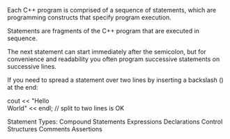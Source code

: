 Each C++ program is comprised of a sequence of statements, which are programming constructs that specify program execution.

Statements are fragments of the C++ program that are executed in sequence.

The next statement can start immediately after the semicolon, but for convenience and readability you often program successive statements on successive lines.

If you need to spread a statement over two lines by inserting a backslash (\) at the end:

  cout << "Hello \
  World" << endl; // split to two lines is OK



Statement Types:
  Compound Statements
  Expressions
  Declarations
  Control Structures
  Comments
  Assertions
